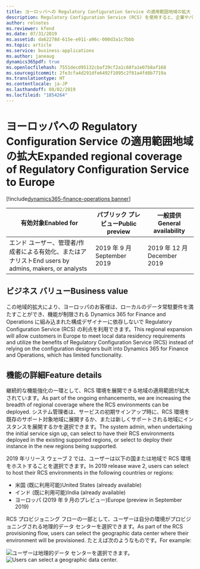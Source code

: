 ```yaml
---
title: ヨーロッパへの Regulatory Configuration Service の適用範囲地域の拡大
description: Regulatory Configuration Service (RCS) を使用すると、企業やパワー ユーザーは、法的要件の変更によって頻繁に影響を受ける規制レポート、E-Invoice、請求書レイアウト、支払方法、および税規則を構成できます。 これらの構成は、複数のアプリケーションまたは 1 つのアプリケーションの複数のバージョンでコードを書くのではなく、1 か所で行うことができます。
author: relnotes
ms.reviewer: kfend
ms.date: 07/31/2019
ms.assetid: da62278d-615e-e911-a96c-000d3a1c7bbb
ms.topic: article
ms.service: business-applications
ms.author: janeaug
dynamics365pdf: true
ms.openlocfilehash: 7551decd95132cbaf29cf2a1c68fa1e07b8af168
ms.sourcegitcommit: 2fe3cfa4d291dfe6492f1095c2f01a4fd8b7719a
ms.translationtype: HT
ms.contentlocale: ja-JP
ms.lasthandoff: 08/02/2019
ms.locfileid: "1854264"
---
```

# <a name="expanded-regional-coverage-of-regulatory-configuration-service-to-europe"></a><span data-ttu-id="9420c-104">ヨーロッパへの Regulatory Configuration Service の適用範囲地域の拡大</span><span class="sxs-lookup"><span data-stu-id="9420c-104">Expanded regional coverage of Regulatory Configuration Service to Europe</span></span>
[!include[dynamics365-finance-operations banner](../includes/dynamics365-finance-operations.md)]

| <span data-ttu-id="9420c-105">有効対象</span><span class="sxs-lookup"><span data-stu-id="9420c-105">Enabled for</span></span>    |  <span data-ttu-id="9420c-106">パブリック プレビュー</span><span class="sxs-lookup"><span data-stu-id="9420c-106">Public preview</span></span> | <span data-ttu-id="9420c-107">一般提供</span><span class="sxs-lookup"><span data-stu-id="9420c-107">General availability</span></span> | 
| ---------- | ---------- |---------- |
|<span data-ttu-id="9420c-108">エンド ユーザー、管理者/作成者による有効化、またはアナリスト</span><span class="sxs-lookup"><span data-stu-id="9420c-108">End users by admins, makers, or analysts</span></span>|<span data-ttu-id="9420c-109">2019 年 9 月</span><span class="sxs-lookup"><span data-stu-id="9420c-109">September 2019</span></span>| <span data-ttu-id="9420c-110">2019 年 12 月</span><span class="sxs-lookup"><span data-stu-id="9420c-110">December 2019</span></span>|


## <a name="business-value"></a><span data-ttu-id="9420c-111">ビジネス バリュー</span><span class="sxs-lookup"><span data-stu-id="9420c-111">Business value</span></span>
<!-- bv start -->
<span data-ttu-id="9420c-112">この地域的拡大により、ヨーロッパのお客様は、ローカルのデータ常駐要件を満たすことができ、機能が制限される Dynamics 365 for Finance and Operations に組み込まれた構成デザイナーに依存しないで Regulatory Configuration Service (RCS) の利点を利用できます。</span><span class="sxs-lookup"><span data-stu-id="9420c-112">This regional expansion will allow customers in Europe to meet local data residency requirements and utilize the benefits of Regulatory Configuration Service (RCS) instead of relying on the configuration designers built into Dynamics 365 for Finance and Operations, which has limited functionality.</span></span>
<!-- bv end -->



## <a name="feature-details"></a><span data-ttu-id="9420c-113">機能の詳細</span><span class="sxs-lookup"><span data-stu-id="9420c-113">Feature details</span></span>
<!--feature detail start -->
<span data-ttu-id="9420c-114">継続的な機能強化の一環として、RCS 環境を展開できる地域の適用範囲が拡大されています。</span><span class="sxs-lookup"><span data-stu-id="9420c-114">As part of the ongoing enhancements, we are increasing the breadth of regional coverage where the RCS environments can be deployed.</span></span> <span data-ttu-id="9420c-115">システム管理者は、サービスの初期サインアップ時に、RCS 環境を既存のサポート対象地域に展開するか、または新しくサポートされる地域にインスタンスを展開するかを選択できます。</span><span class="sxs-lookup"><span data-stu-id="9420c-115">The system admin, when undertaking the initial service sign up, can select to have their RCS environments deployed in the existing supported regions, or select to deploy their instance in the new regions being supported.</span></span> 

<span data-ttu-id="9420c-116">2019 年リリース ウェーブ 2 では、ユーザーは以下の国または地域で RCS 環境をホストすることを選択できます。</span><span class="sxs-lookup"><span data-stu-id="9420c-116">In 2019 release wave 2, users can select to host their RCS environments in the following countries or regions:</span></span> 

-  <span data-ttu-id="9420c-117">米国 (既に利用可能)</span><span class="sxs-lookup"><span data-stu-id="9420c-117">United States (already available)</span></span> 
-  <span data-ttu-id="9420c-118">インド (既に利用可能)</span><span class="sxs-lookup"><span data-stu-id="9420c-118">India (already available)</span></span> 
-  <span data-ttu-id="9420c-119">ヨーロッパ (2019 年 9 月のプレビュー)</span><span class="sxs-lookup"><span data-stu-id="9420c-119">Europe (preview in September 2019)</span></span> 

<span data-ttu-id="9420c-120">RCS プロビジョニング フローの一部として、ユーザーは自分の環境がプロビジョニングされる地理的データ センターを選択できます。</span><span class="sxs-lookup"><span data-stu-id="9420c-120">As part of the RCS provisioning flow, users can select the geographic data center where their environment will be provisioned.</span></span> <span data-ttu-id="9420c-121">たとえば次のようなものです。</span><span class="sxs-lookup"><span data-stu-id="9420c-121">For example:</span></span>

<span data-ttu-id="9420c-122">![ユーザーは地理的データ センターを選択できます。](media/expanded-regional-coverage-regulatory-configuration-service-china-europe-1.png "")
</span><span class="sxs-lookup"><span data-stu-id="9420c-122">![Users can select a geographic data center.](media/expanded-regional-coverage-regulatory-configuration-service-china-europe-1.png "")
</span></span><!--feature detail end -->












